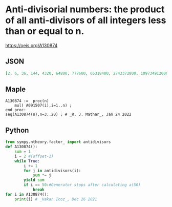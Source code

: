 # Anti\-divisorial numbers: the product of all anti\-divisors of all integers less than or equal to n\.
https://oeis.org/A130874
## JSON
```JSON
[2, 6, 36, 144, 4320, 64800, 777600, 65318400, 2743372800, 109734912000, 29628426240000, 3199870033920000, 383984404070400000, 12671485334323200000, 29271131122286592000000, 49175500285441474560000000, 3835689022264435015680000000, 1196734974946503724892160000000]
```
## Maple
```Maple
A130874 :=  proc(n)
    mul( A091507(i),i=1..n) ;
end proc:
seq(A130874(n),n=3..20) ; # _R. J. Mathar_, Jan 24 2022
```
## Python
```Python
from sympy.ntheory.factor_ import antidivisors
def A130874():
    sum = 1
    i = 2 #(offset-1)
    while True:
        i += 1
        for j in antidivisors(i):
            sum *= j
        yield sum
        if i == 50:#Generator stops after calculating a(50)
            break
for i in A130874():
    print(i) # _Hakan Icoz_, Dec 26 2021
```
